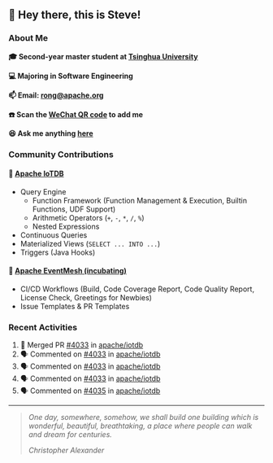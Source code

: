 ## 👋 Hey there, this is Steve!

### About Me

**🎓 Second-year master student at [Tsinghua University](https://www.tsinghua.edu.cn/)**

**💻 Majoring in Software Engineering**

**📫 Email: rong@apache.org**

**☎️ Scan the [WeChat QR code](https://github.com/SteveYurongSu/SteveYurongSu/issues/1) to add me**

**😆 Ask me anything <a href="https://github.com/SteveYurongSu/SteveYurongSu/issues">here</a>**

### Community Contributions

#### 🚀 [Apache IoTDB](https://github.com/apache/iotdb/pulls?q=is%3Apr+author%3ASteveYurongSu)

- Query Engine
  - Function Framework (Function Management & Execution, Builtin Functions, UDF Support)
  - Arithmetic Operators (`+`, `-`, `*`, `/`, `%`)
  - Nested Expressions
- Continuous Queries
- Materialized Views (`SELECT ... INTO ...`)
- Triggers (Java Hooks)

#### 🚀 [Apache EventMesh (incubating)](https://github.com/apache/incubator-eventmesh/pulls?q=is%3Apr+author%3ASteveYurongSu)

- CI/CD Workflows (Build, Code Coverage Report, Code Quality Report, License Check, Greetings for Newbies)
- Issue Templates & PR Templates 

### Recent Activities
<!--START_SECTION:activity-->

1. 🎉 Merged PR [#4033](https://github.com/apache/iotdb/pull/4033) in [apache/iotdb](https://github.com/apache/iotdb)
2. 🗣 Commented on [#4033](https://github.com/apache/iotdb/issues/4033) in [apache/iotdb](https://github.com/apache/iotdb)
3. 🗣 Commented on [#4033](https://github.com/apache/iotdb/issues/4033) in [apache/iotdb](https://github.com/apache/iotdb)
4. 🗣 Commented on [#4033](https://github.com/apache/iotdb/issues/4033) in [apache/iotdb](https://github.com/apache/iotdb)
5. 🗣 Commented on [#4035](https://github.com/apache/iotdb/issues/4035) in [apache/iotdb](https://github.com/apache/iotdb)
<!--END_SECTION:activity-->

---

> *One day, somewhere, somehow, we shall build one building which is wonderful, beautiful, breathtaking, a place where people can walk and dream for centuries.*
>
> *Christopher Alexander*
